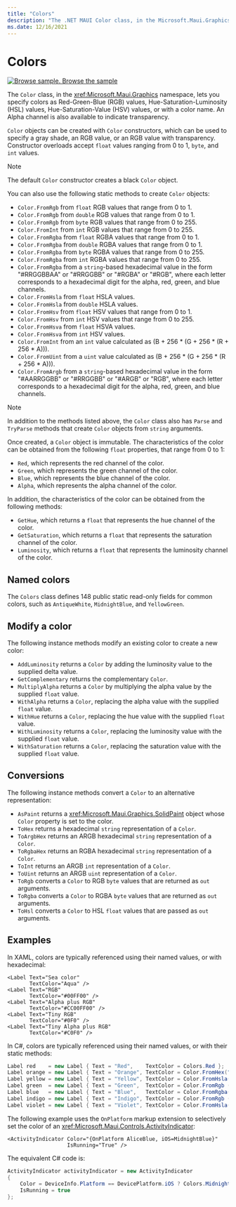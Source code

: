 ```yaml
---
title: "Colors"
description: "The .NET MAUI Color class, in the Microsoft.Maui.Graphics namespace, lets you specify colors as RGB values, HSL values, HSV values, or with a color name."
ms.date: 12/16/2021
---
```


# Colors

[![Browse sample.](~/media/code-sample.png) Browse the sample](/samples/dotnet/maui-samples/userinterface-graphicsview)

The `Color` class, in the <xref:Microsoft.Maui.Graphics> namespace, lets you specify colors as Red-Green-Blue (RGB) values, Hue-Saturation-Luminosity (HSL) values, Hue-Saturation-Value (HSV) values, or with a color name. An Alpha channel is also available to indicate transparency.

`Color` objects can be created with `Color` constructors, which can be used to specify a gray shade, an RGB value, or an RGB value with transparency. Constructor overloads accept `float` values ranging from 0 to 1, `byte`, and `int` values.

> [!NOTE]
> The default `Color` constructor creates a black `Color` object.

You can also use the following static methods to create `Color` objects:

- `Color.FromRgb` from `float` RGB values that range from 0 to 1.
- `Color.FromRgb` from `double` RGB values that range from 0 to 1.
- `Color.FromRgb` from `byte` RGB values that range from 0 to 255.
- `Color.FromInt` from `int` RGB values that range from 0 to 255.
- `Color.FromRgba` from `float` RGBA values that range from 0 to 1.
- `Color.FromRgba` from `double` RGBA values that range from 0 to 1.
- `Color.FromRgba` from `byte` RGBA values that range from 0 to 255.
- `Color.FromRgba` from `int` RGBA values that range from 0 to 255.
- `Color.FromRgba` from a `string`-based hexadecimal value in the form "#RRGGBBAA" or "#RRGGBB" or "#RGBA" or "#RGB", where each letter corresponds to a hexadecimal digit for the alpha, red, green, and blue channels.
- `Color.FromHsla` from `float` HSLA values.
- `Color.FromHsla` from `double` HSLA values.
- `Color.FromHsv` from `float` HSV values that range from 0 to 1.
- `Color.FromHsv` from `int` HSV values that range from 0 to 255.
- `Color.FromHsva` from `float` HSVA values.
- `Color.FromHsva` from `int` HSV values.
- `Color.FromInt` from an `int` value calculated as (B + 256 \* (G + 256 \* (R + 256 \* A))).
- `Color.FromUint` from a `uint` value calculated as (B + 256 \* (G + 256 \* (R + 256 \* A))).
- `Color.FromArgb` from a `string`-based hexadecimal value in the form "#AARRGGBB" or "#RRGGBB" or "#ARGB" or "RGB", where each letter corresponds to a hexadecimal digit for the alpha, red, green, and blue channels.

> [!NOTE]
> In addition to the methods listed above, the `Color` class also has `Parse` and `TryParse` methods that create `Color` objects from `string` arguments.

Once created, a `Color` object is immutable. The characteristics of the color can be obtained from the following `float` properties, that range from 0 to 1:

- `Red`, which represents the red channel of the color.
- `Green`, which represents the green channel of the color.
- `Blue`, which represents the blue channel of the color.
- `Alpha`, which represents the alpha channel of the color.

In addition, the characteristics of the color can be obtained from the following methods:

- `GetHue`, which returns a `float` that represents the hue channel of the color.
- `GetSaturation`, which returns a `float` that represents the saturation channel of the color.
- `Luminosity`, which returns a `float` that represents the luminosity channel of the color.

## Named colors

The `Colors` class defines 148 public static read-only fields for common colors, such as `AntiqueWhite`, `MidnightBlue`, and `YellowGreen`.

## Modify a color

The following instance methods modify an existing color to create a new color:

- `AddLuminosity` returns a `Color` by adding the luminosity value to the supplied delta value.
- `GetComplementary` returns the complementary `Color`.
- `MultiplyAlpha` returns a `Color` by multiplying the alpha value by the supplied `float` value.
- `WithAlpha` returns a `Color`, replacing the alpha value with the supplied `float` value.
- `WithHue` returns a `Color`, replacing the hue value with the supplied `float` value.
- `WithLuminosity` returns a `Color`, replacing the luminosity value with the supplied `float` value.
- `WithSaturation` returns a `Color`, replacing the saturation value with the supplied `float` value.

## Conversions

The following instance methods convert a `Color` to an alternative representation:

- `AsPaint` returns a <xref:Microsoft.Maui.Graphics.SolidPaint> object whose `Color` property is set to the color.
- `ToHex` returns a hexadecimal `string` representation of a `Color`.
- `ToArgbHex` returns an ARGB hexadecimal `string` representation of a `Color`.
- `ToRgbaHex` returns an RGBA hexadecimal `string` representation of a `Color`.
- `ToInt` returns an ARGB `int` representation of a `Color`.
- `ToUint` returns an ARGB `uint` representation of a `Color`.
- `ToRgb` converts a `Color` to RGB `byte` values that are returned as `out` arguments.
- `ToRgba` converts a `Color` to RGBA `byte` values that are returned as `out` arguments.
- `ToHsl` converts a `Color` to HSL `float` values that are passed as `out` arguments.

## Examples

In XAML, colors are typically referenced using their named values, or with hexadecimal:

```xaml
<Label Text="Sea color"
       TextColor="Aqua" />
<Label Text="RGB"
       TextColor="#00FF00" />
<Label Text="Alpha plus RGB"
       TextColor="#CC00FF00" />
<Label Text="Tiny RGB"
       TextColor="#0F0" />
<Label Text="Tiny Alpha plus RGB"
       TextColor="#C0F0" />
```

In C#, colors are typically referenced using their named values, or with their static methods:

```csharp
Label red    = new Label { Text = "Red",    TextColor = Colors.Red };
Label orange = new Label { Text = "Orange", TextColor = Color.FromHex("FF6A00") };
Label yellow = new Label { Text = "Yellow", TextColor = Color.FromHsla(0.167, 1.0, 0.5, 1.0) };
Label green  = new Label { Text = "Green",  TextColor = Color.FromRgb (38, 127, 0) };
Label blue   = new Label { Text = "Blue",   TextColor = Color.FromRgba(0, 38, 255, 255) };
Label indigo = new Label { Text = "Indigo", TextColor = Color.FromRgb (0, 72, 255) };
Label violet = new Label { Text = "Violet", TextColor = Color.FromHsla(0.82, 1, 0.25, 1) };
```

The following example uses the `OnPlatform` markup extension to selectively set the color of an <xref:Microsoft.Maui.Controls.ActivityIndicator>:

```xaml
<ActivityIndicator Color="{OnPlatform AliceBlue, iOS=MidnightBlue}"
                   IsRunning="True" />
```

The equivalent C# code is:

```csharp
ActivityIndicator activityIndicator = new ActivityIndicator
{
    Color = DeviceInfo.Platform == DevicePlatform.iOS ? Colors.MidnightBlue : Colors.AliceBlue,
    IsRunning = true
};
```

